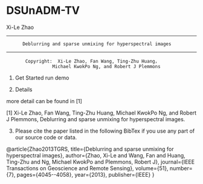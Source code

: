 # DSUnADM-TV
Xi-Le Zhao
**********************************************************************************
          Deblurring and sparse unmixing for hyperspectral images
**********************************************************************************

           Copyright:  Xi-Le Zhao, Fan Wang, Ting-Zhu Huang，
                     Michael KwokPo Ng, and Robert J Plemmons


 1) Get Started
    run demo

 2) Details

 more detail can be found in [1]

  [1] Xi-Le Zhao, Fan Wang, Ting-Zhu Huang, Michael KwokPo Ng, and Robert J Plemmons,
      Deblurring and sparse unmixing for hyperspectral images.

 3) Please cite the paper listed in the following BibTex if you use any part of our source code or data.

@article{Zhao2013TGRS,
  title={Deblurring and sparse unmixing for hyperspectral images},
  author={Zhao, Xi-Le and Wang, Fan and Huang, Ting-Zhu and Ng, Michael KwokPo and Plemmons, Robert J},
  journal={IEEE Transactions on Geoscience and Remote Sensing},
  volume={51},
  number={7},
  pages={4045--4058},
  year={2013},
  publisher={IEEE}
}


